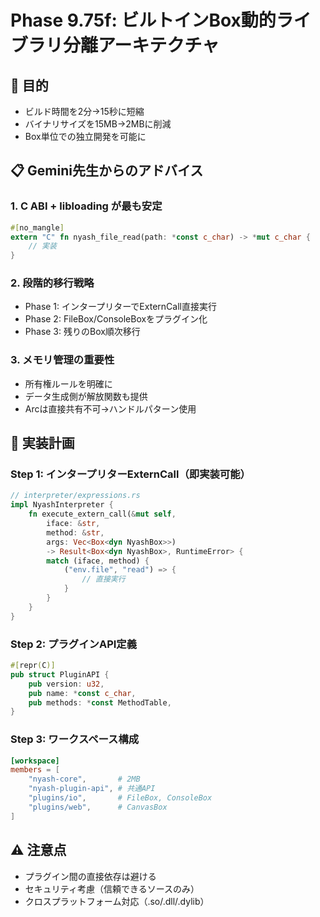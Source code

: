 # Phase 9.75f: ビルトインBox動的ライブラリ分離アーキテクチャ

## 🎯 目的
- ビルド時間を2分→15秒に短縮
- バイナリサイズを15MB→2MBに削減
- Box単位での独立開発を可能に

## 📋 Gemini先生からのアドバイス

### 1. **C ABI + libloading が最も安定**
```rust
#[no_mangle]
extern "C" fn nyash_file_read(path: *const c_char) -> *mut c_char {
    // 実装
}
```

### 2. **段階的移行戦略**
- Phase 1: インタープリターでExternCall直接実行
- Phase 2: FileBox/ConsoleBoxをプラグイン化
- Phase 3: 残りのBox順次移行

### 3. **メモリ管理の重要性**
- 所有権ルールを明確に
- データ生成側が解放関数も提供
- Arc<RwLock>は直接共有不可→ハンドルパターン使用

## 🚀 実装計画

### Step 1: インタープリターExternCall（即実装可能）
```rust
// interpreter/expressions.rs
impl NyashInterpreter {
    fn execute_extern_call(&mut self, 
        iface: &str, 
        method: &str, 
        args: Vec<Box<dyn NyashBox>>) 
        -> Result<Box<dyn NyashBox>, RuntimeError> {
        match (iface, method) {
            ("env.file", "read") => {
                // 直接実行
            }
        }
    }
}
```

### Step 2: プラグインAPI定義
```rust
#[repr(C)]
pub struct PluginAPI {
    pub version: u32,
    pub name: *const c_char,
    pub methods: *const MethodTable,
}
```

### Step 3: ワークスペース構成
```toml
[workspace]
members = [
    "nyash-core",       # 2MB
    "nyash-plugin-api", # 共通API
    "plugins/io",       # FileBox, ConsoleBox
    "plugins/web",      # CanvasBox
]
```

## ⚠️ 注意点
- プラグイン間の直接依存は避ける
- セキュリティ考慮（信頼できるソースのみ）
- クロスプラットフォーム対応（.so/.dll/.dylib）